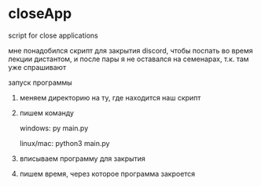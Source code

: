 # closeApp
script for close applications

мне понадобился скрипт для закрытия discord, чтобы поспать во время лекции дистантом, и после пары я не оставался на семенарах, т.к. там уже спрашивают

запуск программы 
1) меняем директорию на ту, где находится наш скрипт
2) пишем команду
   
    windows: py main.py
   
    linux/mac: python3 main.py
   
4) вписываем программу для закрытия
5) пишем время, через которое программа закроется

